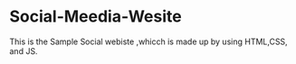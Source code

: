 # Social-Meedia-Wesite
This is the Sample Social webiste ,whicch is made up by using HTML,CSS, and JS.
